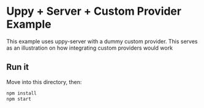 # Uppy + Server + Custom Provider  Example

This example uses uppy-server with a dummy custom provider.
This serves as an illustration on how integrating custom providers would work

## Run it

Move into this directory, then:

```bash
npm install
npm start
```
